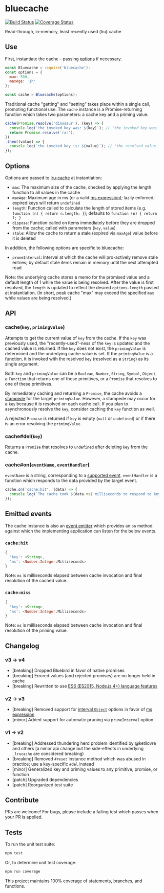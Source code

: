 bluecache
=========

[![Build Status](https://travis-ci.org/kurttheviking/bluecache.svg?branch=master)](https://travis-ci.org/kurttheviking/bluecache) [![Coverage Status](https://coveralls.io/repos/github/kurttheviking/bluecache/badge.svg?branch=master)](https://coveralls.io/github/kurttheviking/bluecache?branch=master)

Read-through, in-memory, least recently used (lru) cache


## Use

First, instantiate the cache &ndash; passing [options](https://github.com/kurttheviking/bluecache#options) if necessary.

```js
const Bluecache = require('bluecache');
const options = {
  max: 500,
  maxAge: '1h'
};

const cache = Bluecache(options);
```

Traditional cache "getting" and "setting" takes place within a single call, promoting functional use. The `cache` instance is a Promise-returning function which takes two parameters: a cache key and a priming value.

```js
cache(Promise.resolve('dinosaur'), (key) => {
  console.log(`the invoked key was: ${key}`); // "the invoked key was: dinosaur"
  return Promise.resolve('rar');
})
.then((value) => {
  console.log(`the invoked key is: ${value}`); // "the resolved value is: rar"
});
```


## Options

Options are passed to [lru-cache](https://github.com/isaacs/node-lru-cache#options) at instantiation:

- `max`: The maximum size of the cache, checked by applying the length function to all values in the cache
- `maxAge`: Maximum age in ms (or a valid [ms expression](https://www.npmjs.com/package/ms)); lazily enforced; expired keys will return `undefined`
- `length`: Function called to calculate the length of stored items (e.g. `function (n) { return n.length; }`); defaults to `function (n) { return 1; }`
- `dispose`: Function called on items immediately before they are dropped from the cache; called with parameters (`key`, `value`)
- `stale`: Allow the cache to return a stale (expired via `maxAge`) value before it is deleted

In addition, the following options are specific to bluecache:

- `pruneInterval`: Interval at which the cache will pro-actively remove stale entries; by default stale items remain in memory until the next attempted read

Note: the underlying cache stores a memo for the promised value and a default length of 1 while the value is being resolved. After the value is first resolved, the `length` is updated to reflect the desired `options.length` passed at instantiation. (In short, peak cache "max" may exceed the specified `max` while values are being resolved.)


## API

### cache(`key`, `primingValue`)

Attempts to get the current value of `key` from the cache. If the `key` was previously used, the "recently-used"-ness of the `key` is updated and the cached value is returned. If the `key` does not exist, the `primingValue` is determined and the underlying cache value is set. If the `primingValue` is a function, it is invoked with the resolved `key` (resolved as a `String`) as its single argument.

Both `key` and `primingValue` can be a `Boolean`, `Number`, `String`, `Symbol`, `Object`, a `Function` that returns one of these primitives, or a `Promise` that resolves to one of these primitives.

By immediately caching and returning a `Promise`, the cache avoids a [stampede](https://en.wikipedia.org/wiki/Cache_stampede) for the target `primingValue`. However, a stampede may occur for a `key` because it is resolved on each cache call. If you plan to asynchronously resolve the `key`, consider caching the `key` function as well.

A rejected `Promise` is returned if `key` is empty (`null` or `undefined`) or if there is an error resolving the `primingValue`.

### cache#del(`key`)

Returns a `Promise` that resolves to `undefined` after deleting `key` from the cache.

### cache#on(`eventName`, `eventHandler`)

`eventName` is a string, corresponding to a [supported event](https://github.com/kurttheviking/bluecache#emitted-events). `eventHandler` is a function which responds to the data provided by the target event.

```js
cache.on('cache:hit', (data) => {
  console.log(`The cache took ${data.ms} milliseconds to respond to key: ${key}.`);
});
```


## Emitted events

The cache instance is also an [event emitter](http://nodejs.org/api/events.html#events_class_events_eventemitter) which provides an `on` method against which the implementing application can listen for the below events.

### `cache:hit`

```js
{
  'key': <String>,
  'ms': <Number:Integer:Milliseconds>
}
```

Note: `ms` is milliseconds elapsed between cache invocation and final resolution of the cached value.

### `cache:miss`

```js
{
  'key': <String>,
  'ms': <Number:Integer:Milliseconds>
}
```

Note: `ms` is milliseconds elapsed between cache invocation and final resolution of the priming value.


## Changelog

### v3 &rarr; v4

- [breaking] Dropped Bluebird in favor of native promises
- [breaking] Errored values (and rejected promises) are no longer held in cache
- [breaking] Rewritten to use [ES6 (ES2015, Node.js 4+) language features](https://developers.google.com/web/shows/ttt/series-2/es2015)

### v2 &rarr; v3

- [breaking] Removed support for [interval `Object`](https://www.npmjs.com/package/interval) options in favor of [ms expression](https://www.npmjs.com/package/ms)
- [minor] Added support for automatic pruning via `pruneInterval` option

### v1 &rarr; v2

- [breaking] Addressed thundering herd problem identified by @ketilovre and others (a minor api change but the side-effects in underlying `_lrucache` are considered breaking)
- [breaking] Removed `#reset` instance method which was abused in practice; use a key-specific `#del` instead
- [minor] Generalized key and priming values to any primitive, promise, or function
- [patch] Upgraded dependencies
- [patch] Reorganized test suite


## Contribute

PRs are welcome! For bugs, please include a failing test which passes when your PR is applied.


## Tests

To run the unit test suite:

```sh
npm test
```

Or, to determine unit test coverage:

```sh
npm run coverage
```

This project maintains 100% coverage of statements, branches, and functions.
